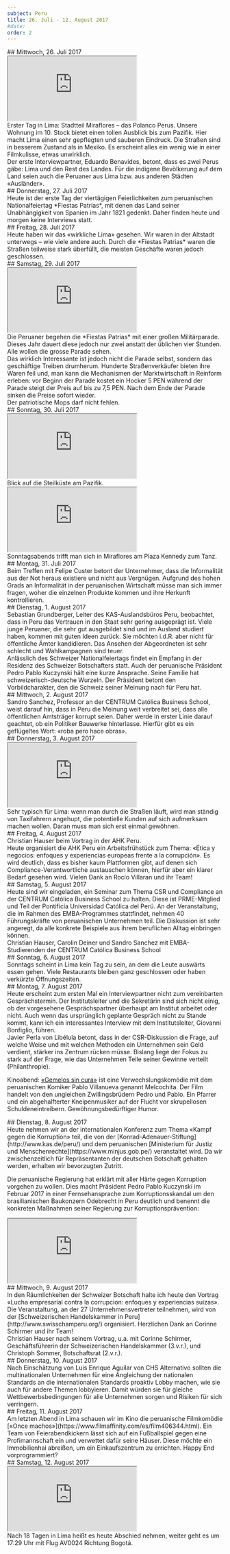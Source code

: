 ```yaml
---
subject: Peru
title: 26. Juli - 12. August 2017
#date:
order: 2
---
```

<div class="content" markdown="1">
## Mittwoch, 26. Juli 2017
</div>

<div class="media-wrapper">
    <div class="video">
        <iframe src="https://www.youtube.com/embed/cmImL4efNRk?ecver=1" allowfullscreen></iframe>
    </div>
</div>

<div class="content" markdown="1">
Erster Tag in Lima: Stadtteil Miraflores – das Polanco Perus. Unsere Wohnung im 10. Stock bietet einen tollen Ausblick bis zum Pazifik. Hier macht Lima einen sehr gepflegten und sauberen Eindruck. Die Straßen sind in besserem Zustand als in Mexiko. Es erscheint alles ein wenig wie in einer Filmkulisse, etwas unwirklich.
</div>

<div class="content" markdown="1">
Der erste Interviewpartner, Eduardo Benavides, betont, dass es zwei Perus gäbe: Lima und den Rest des Landes. Für die indigene Bevölkerung auf dem Land seien auch die Peruaner aus Lima bzw. aus anderen Städten «Ausländer».
</div>

<div class="content" markdown="1">
## Donnerstag, 27. Juli 2017
</div>

<div class="content" markdown="1">
Heute ist der erste Tag der viertägigen Feierlichkeiten zum peruanischen Nationalfeiertag *Fiestas Patrias*, mit denen das Land seiner Unabhängigkeit von Spanien im Jahr 1821 gedenkt. Daher finden heute und morgen keine Interviews statt.
</div>

<div class="content" markdown="1">
## Freitag, 28. Juli 2017
</div>

<div class="content" markdown="1">
Heute haben wir das «wirkliche Lima» gesehen. Wir waren in der Altstadt unterwegs – wie viele andere auch. Durch die *Fiestas Patrias* waren die Straßen teilweise stark überfüllt, die meisten Geschäfte waren jedoch geschlossen.
</div>

<div class="content" markdown="1">
## Samstag, 29. Juli 2017
</div>

<div class="media-wrapper">
    <div class="video">
        <iframe src="https://www.youtube.com/embed/ww3NiRXYiRs?ecver=1" allowfullscreen></iframe>
    </div>
</div>

<div class="content" markdown="1">
Die Peruaner begehen die *Fiestas Patrias* mit einer großen Militärparade. Dieses Jahr dauert diese jedoch nur zwei anstatt der üblichen vier Stunden.
</div>

<div class="content" markdown="1">
Alle wollen die grosse Parade sehen.
</div>

<div class="content" markdown="1">
Das wirklich Interessante ist jedoch nicht die Parade selbst, sondern das geschäftige Treiben drumherum. Hunderte Straßenverkäufer bieten ihre Waren feil und, man kann die Mechanismen der Marktwirtschaft in Reinform erleben: vor Beginn der Parade kostet ein Hocker 5 PEN während der Parade steigt der Preis auf bis zu 7,5 PEN. Nach dem Ende der Parade sinken die Preise sofort wieder.
</div>

<div class="content" markdown="1">
Der patriotische Mops darf nicht fehlen.
</div>

<div class="content" markdown="1">
## Sonntag, 30. Juli 2017
</div>

<div class="media-wrapper">
    <div class="video">
        <iframe src="https://www.youtube.com/embed/lfSHgH1LnYk?ecver=1" allowfullscreen></iframe>
    </div>
</div>

<div class="content" markdown="1">
Blick auf die Steilküste am Pazifik.
</div>

<div class="media-wrapper">
    <div class="video">
        <iframe src="https://www.youtube.com/embed/QZp0ZZ30a6o?ecver=1" allowfullscreen></iframe>
    </div>
</div>

<div class="content" markdown="1">
Sonntagsabends trifft man sich in Miraflores am Plaza Kennedy zum Tanz.
</div>

<div class="content" markdown="1">
## Montag, 31. Juli 2017
</div>

<div class="content" markdown="1">
Beim Treffen mit Felipe Custer betont der Unternehmer, dass die Informalität aus der Not heraus existiere und nicht aus Vergnügen. Aufgrund des hohen Grads an Informalität in der peruanischen Wirtschaft müsse man sich immer fragen, woher die einzelnen Produkte kommen und ihre Herkunft kontrollieren.
</div>

<div class="content" markdown="1">
## Dienstag, 1. August 2017
</div>

<div class="content" markdown="1">
Sebastian Grundberger, Leiter des KAS-Auslandsbüros Peru, beobachtet, dass in Peru das Vertrauen in den Staat sehr gering ausgeprägt ist. Viele junge Peruaner, die sehr gut ausgebildet sind und im Ausland studiert haben, kommen mit guten Ideen zurück. Sie möchten i.d.R. aber nicht für öffentliche Ämter kandidieren. Das Ansehen der Abgeordneten ist sehr schlecht und Wahlkampagnen sind teuer.
</div>

<div class="content" markdown="1">
Anlässlich des Schweizer Nationalfeiertags findet ein Empfang in der Residenz des Schweizer Botschafters statt. Auch der peruanische Präsident Pedro Pablo Kuczynski hält eine kurze Ansprache. Seine Familie hat schweizerisch-deutsche Wurzeln. Der Präsident betont den Vorbildcharakter, den die Schweiz seiner Meinung nach für Peru hat.
</div>

<div class="content" markdown="1">
## Mittwoch, 2. August 2017
</div>

<div class="content" markdown="1">
Sandro Sanchez, Professor an der CENTRUM Católica Business School, weist darauf hin, dass in Peru die Meinung weit verbreitet sei, dass alle öffentlichen Amtsträger korrupt seien. Daher werde in erster Linie darauf geachtet, ob ein Politiker Bauwerke hinterlasse. Hierfür gibt es ein geflügeltes Wort: «roba pero hace obras».
</div>

<div class="content" markdown="1">
## Donnerstag, 3. August 2017
</div>

<div class="media-wrapper">
    <div class="video">
        <iframe src="https://www.youtube.com/embed/C9s6z7DPw2I?ecver=1" allowfullscreen></iframe>
    </div>
</div>

<div class="content" markdown="1">
Sehr typisch für Lima: wenn man durch die Straßen läuft, wird man ständig von Taxifahrern angehupt, die potentielle Kunden auf sich aufmerksam machen wollen. Daran muss man sich erst einmal gewöhnen.
</div>

<div class="content" markdown="1">
## Freitag, 4. August 2017
</div>

<div class="content" markdown="1">
Christian Hauser beim Vortrag in der AHK Peru.
</div>

<div class="content" markdown="1">
Heute organisiert die AHK Peru ein Arbeitsfrühstück zum Thema: «Ética y negocios: enfoques y experiencias europeas frente a la corrupción». Es wird deutlich, dass es bisher kaum Plattformen gibt, auf denen sich Compliance-Verantwortliche austauschen können, hierfür aber ein klarer Bedarf gesehen wird. Vielen Dank an Rocío Villaran und ihr Team!
</div>

<div class="content" markdown="1">
## Samstag, 5. August 2017
</div>

<div class="content" markdown="1">
Heute sind wir eingeladen, ein Seminar zum Thema CSR und Compliance an der CENTRUM Católica Business School zu halten. Diese ist PRME-Mitglied und Teil der Pontificia Universidad Católica del Perú. An der Veranstaltung, die im Rahmen des EMBA-Programmes stattfindet, nehmen 40 Führungskräfte von peruanischen Unternehmen teil. Die Diskussion ist sehr angeregt, da alle konkrete Beispiele aus ihrem beruflichen Alltag einbringen können.
</div>

<div class="content" markdown="1">
Christian Hauser, Carolin Deiner und Sandro Sanchez mit EMBA-Studierenden der CENTRUM Católica Business School
</div>

<div class="content" markdown="1">
## Sonntag, 6. August 2017
</div>

<div class="content" markdown="1">
Sonntags scheint in Lima kein Tag zu sein, an dem die Leute auswärts essen gehen. Viele Restaurants bleiben ganz geschlossen oder haben verkürzte Öffnungszeiten.
</div>

<div class="content" markdown="1">
## Montag, 7. August 2017
</div>

<div class="content" markdown="1">
Heute erscheint zum ersten Mal ein Interviewpartner nicht zum vereinbarten Gesprächstermin. Der Institutsleiter und die Sekretärin sind sich nicht einig, ob der vorgesehene Gesprächspartner überhaupt am Institut arbeitet oder nicht. Auch wenn das ursprünglich geplante Gespräch nicht zu Stande kommt, kann ich ein interessantes Interview mit dem Institutsleiter, Giovanni Bonfiglio, führen.
</div>

<div class="content" markdown="1">
Javier Perla von Libélula betont, dass in der CSR-Diskussion die Frage, auf welche Weise und mit welchen Methoden ein Unternehmen sein Geld verdient, stärker ins Zentrum rücken müsse. Bislang liege der Fokus zu stark auf der Frage, wie das Unternehmen Teile seiner Gewinne verteilt (Philanthropie).


Kinoabend: [«Gemelos sin cura»](https://www.filmaffinity.com/es/film331834.html) ist eine Verwechslungskomödie mit dem peruanischen Komiker Pablo Villanueva genannt Melcochita. Der Film handelt von den ungleichen Zwillingsbrüdern Pedro und Pablo. Ein Pfarrer und ein abgehalfterter Kneipenmusiker auf der Flucht vor skrupellosen Schuldeneintreibern. Gewöhnungsbedürftiger Humor.
</div>

<div class="content" markdown="1">
## Dienstag, 8. August 2017
</div>

<div class="content" markdown="1">
Heute nehmen wir an der internationalen Konferenz zum Thema «Kampf gegen die Korruption» teil, die von der [Konrad-Adenauer-Stiftung](http://www.kas.de/peru/) und dem peruanischen [Ministerium für Justiz und Menschenrechte](https://www.minjus.gob.pe/) veranstaltet wird. Da wir zwischenzeitlich für Repräsentanten der deutschen Botschaft gehalten werden, erhalten wir bevorzugten Zutritt.


Die peruanische Regierung hat erklärt mit aller Härte gegen Korruption vorgehen zu wollen. Dies macht Präsident Pedro Pablo Kuczynski im Februar 2017 in einer Fernsehansprache zum Korruptionsskandal um den brasilianischen Baukonzern Odebrecht in Peru deutlich und benennt die konkreten Maßnahmen seiner Regierung zur Korruptionsprävention:
</div>

<div class="media-wrapper">
    <div class="video">
        <iframe src="https://www.youtube.com/embed/kWHlrw1pZ4I?ecver=1" allowfullscreen></iframe>
    </div>
</div>

<div class="content" markdown="1">
## Mittwoch, 9. August 2017
</div>

<div class="content" markdown="1">
In den Räumlichkeiten der Schweizer Botschaft halte ich heute den Vortrag «Lucha empresarial contra la corrupcion: enfoques y experiencias suizas». Die Veranstaltung, an der 27 Unternehmensvertreter teilnehmen, wird von der [Schweizerischen Handelskammer in Peru](http://www.swisschamperu.org/) organisiert. Herzlichen Dank an Corinne Schirmer und ihr Team!
</div>

<div class="content" markdown="1">
Christian Hauser nach seinem Vortrag, u.a. mit Corinne Schirmer, Geschäftsführerin der Schweizerischen Handelskammer (3.v.r.), und Christoph Sommer, Botschaftsrat (2.v.r.).
</div>

<div class="content" markdown="1">
## Donnerstag, 10. August 2017
</div>

<div class="content" markdown="1">
Nach Einschätzung von Luis Enrique Aguilar von CHS Alternativo sollten die multinationalen Unternehmen für eine Angleichung der nationalen Standards an die internationalen Standards proaktiv Lobby machen, wie sie auch für andere Themen lobbyieren. Damit würden sie für gleiche Wettbewerbsbedingungen für alle Unternehmen sorgen und Risiken für sich verringern.
</div>

<div class="content" markdown="1">
## Freitag, 11. August 2017
</div>

<div class="content" markdown="1">
Am letzten Abend in Lima schauen wir im Kino die peruanische Filmkomödie [«Once machos»](https://www.filmaffinity.com/es/film406344.html). Ein Team von Feierabendkickern lässt sich auf ein Fußballspiel gegen eine Profimannschaft ein und verwettet dafür seine Häuser. Diese möchte ein Immobilienhai abreißen, um ein Einkaufszentrum zu errichten. Happy End vorprogrammiert?
</div>

<div class="content" markdown="1">
## Samstag, 12. August 2017
</div>

<div class="media-wrapper">
    <div class="video">
        <iframe src="https://www.youtube.com/embed/eetJK8E7M3U?ecver=1" allowfullscreen></iframe>
    </div>
</div>

<div class="content" markdown="1">
Nach 18 Tagen in Lima heißt es heute Abschied nehmen, weiter geht es um 17:29 Uhr mit Flug AV0024 Richtung Bogotá.
</div>
